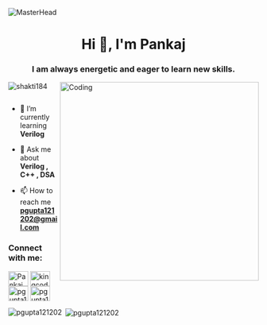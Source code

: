 ![MasterHead](https://1.bp.blogspot.com/-7A4WynwLsMw/XbBpCXG8fHI/AAAAAAAAMt4/uOa1bpLskYgrwGbllhSu2SDj_Mig8SXJQCLcBGAsYHQ/s1600/2000_600px.gif)
<h1 align="center">Hi 👋, I'm Pankaj</h1>
<h3 align="center">I am always energetic and eager to learn new skills.</h3>

<img align="right" alt="Coding" width="400" src="https://cdn.dribbble.com/users/1162077/screenshots/3848914/programmer.gif">

<p align="left"> <img src="https://komarev.com/ghpvc/?username=shakti184&label=Profile%20views&color=0e75b6&style=flat" alt="shakti184" /> </p>

<p align="left"> <a href="https://twitter.com/" target="blank"><img src="https://img.shields.io/twitter/follow/?logo=twitter&style=for-the-badge" alt="" /></a> </p>

- 🌱 I’m currently learning **Verilog**

- 💬 Ask me about **Verilog , C++ , DSA**

- 📫 How to reach me **pgupta121202@gmail.com**

<h3 align="left">Connect with me:</h3>
<p align="left">
<a href="https://www.linkedin.com/in/pankaj-gupta-1a7a7621a/" target="blank"><img align="center" src="https://raw.githubusercontent.com/rahuldkjain/github-profile-readme-generator/master/src/images/icons/Social/linked-in-alt.svg" alt="Pankaj Gupta" height="30" width="40" /></a>
<a href="https://www.codechef.com/users/pk_393431" target="blank"><img align="center" src="https://cdn.jsdelivr.net/npm/simple-icons@3.1.0/icons/codechef.svg" alt="kingcode_184" height="30" width="40" /></a>
<a href="https://leetcode.com/pgupta121202/" target="blank"><img align="center" src="https://raw.githubusercontent.com/rahuldkjain/github-profile-readme-generator/master/src/images/icons/Social/leet-code.svg" alt="pgupta121202" height="30" width="40" /></a>
<a href="https://auth.geeksforgeeks.org/user/pgupta121202" target="blank"><img align="center" src="https://raw.githubusercontent.com/rahuldkjain/github-profile-readme-generator/master/src/images/icons/Social/geeks-for-geeks.svg" alt="pgupta121202" height="30" width="40" /></a>
</p>

<p><img align="left" src="https://github-readme-stats.vercel.app/api/top-langs?username=pgupta121202&show_icons=true&locale=en&layout=compact" alt="pgupta121202" /></p>

<p>&nbsp;<img align="center" src="https://github-readme-stats.vercel.app/api?username=pgupta121202&show_icons=true&locale=en" alt="pgupta121202" /></p>


